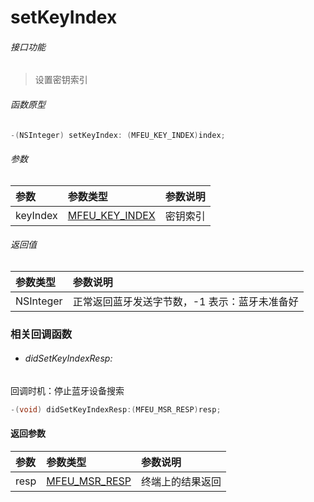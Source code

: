 # setKeyIndex

###### 接口功能
> 设置密钥索引

###### 函数原型

```objective-c
-(NSInteger) setKeyIndex: (MFEU_KEY_INDEX)index;
```

###### 参数
| 参数 | 参数类型 | 参数说明 |
| :-------- | :--------| :------ |
| keyIndex| [MFEU_KEY_INDEX](enum-cn.md#MFEU_KEY_INDEX) | 密钥索引 |

###### 返回值
| 参数类型 | 参数说明 |
| :--------| :------ |
| NSInteger | 正常返回蓝牙发送字节数，-1 表示：蓝牙未准备好 |


### 相关回调函数
- ###### didSetKeyIndexResp:
回调时机：停止蓝牙设备搜索
```objective-c
-(void) didSetKeyIndexResp:(MFEU_MSR_RESP)resp;
```

#### 返回参数
| 参数 | 参数类型 | 参数说明 |
| :-------- | :--------| :------ |
| resp| [MFEU_MSR_RESP](enum-cn.md#MFEU_MSR_RESP) | 终端上的结果返回 |

